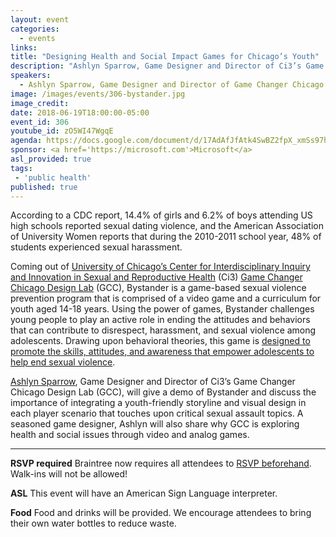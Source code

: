 ```yaml
---
layout: event
categories: 
  - events
links:
title: "Designing Health and Social Impact Games for Chicago’s Youth"
description: "Ashlyn Sparrow, Game Designer and Director of Ci3’s Game Changer Chicago Design Lab (GCC), will give a demo of Bystander and discuss the importance of integrating a youth-friendly storyline and visual design in each player scenario that touches upon critical sexual assault topics. A seasoned game designer, Ashlyn will also share why GCC is exploring health and social issues through video and analog games."
speakers:
  - Ashlyn Sparrow, Game Designer and Director of Game Changer Chicago Design Lab at University of Chicago’s Center for Interdisciplinary Inquiry and Innovation in Sexual and Reproductive Health (Ci3)
image: /images/events/306-bystander.jpg
image_credit: 
date: 2018-06-19T18:00:00-05:00
event_id: 306
youtube_id: zO5WI47WgqE
agenda: https://docs.google.com/document/d/17AdAfJfAtk4SwBZ2fpX_xmSs97hol1MKrd7KPhPNcEM/edit#
sponsor: <a href='https://microsoft.com'>Microsoft</a>
asl_provided: true
tags: 
 - 'public health'
published: true
---
```


According to a CDC report, 14.4% of girls and 6.2% of boys attending US high schools reported sexual dating violence, and the American Association of University Women reports that during the 2010-2011 school year, 48% of students experienced sexual harassment. 

Coming out of [University of Chicago’s Center for Interdisciplinary Inquiry and Innovation in Sexual and Reproductive Health](https://www.uchicago.edu/research/center/center_for_interdisciplinary_inquiry_and_innovation_in_sexual_and_reproduct/) (Ci3) [Game Changer Chicago Design Lab](https://ci3.uchicago.edu/labs/game-changer-chicago/) (GCC), Bystander is a game-based sexual violence prevention program that is comprised of a video game and a curriculum for youth aged 14-18 years. Using the power of games, Bystander challenges young people to play an active role in ending the attitudes and behaviors that can contribute to disrespect, harassment, and sexual violence among adolescents. Drawing upon behavioral theories, this game is [designed to promote the skills, attitudes, and awareness that empower adolescents to help end sexual violence](https://www.chicagoreader.com/chicago/the-u-of-cs-game-changer-chicago-design-lab-explores-health-and-social-issues-through-video-games/Content?oid=38140184).

[Ashlyn Sparrow](https://www.linkedin.com/in/ashlynsparrow/), Game Designer and Director of Ci3’s Game Changer Chicago Design Lab (GCC), will give a demo of Bystander and discuss the importance of integrating a youth-friendly storyline and visual design in each player scenario that touches upon critical sexual assault topics. A seasoned game designer, Ashlyn will also share why GCC is exploring health and social issues through video and analog games.  

---

**RSVP required** Braintree now requires all attendees to [RSVP beforehand](https://www.eventbrite.com/e/chi-hack-night-registration-41703945624). Walk-ins will not be allowed!

**ASL** This event will have an American Sign Language interpreter.

**Food** Food and drinks will be provided. We encourage attendees to bring their own water bottles to reduce waste.